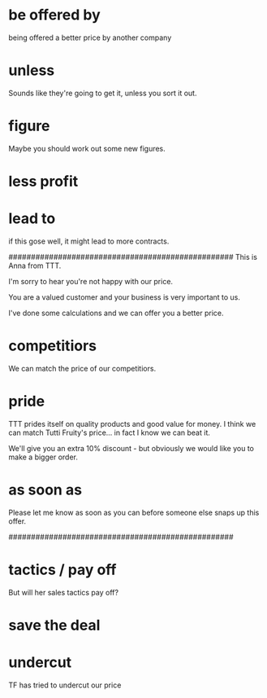 # be offered by
being offered a better price by another company

# unless
Sounds like they're going to get it, unless you sort it out.

# figure
Maybe you should work out some new figures.

# less profit

# lead to
if this gose well, it might lead to more contracts.

##################################################
This is Anna from TTT.

I'm sorry to hear you're not happy with our price.

You are a valued customer and your business is very important to us.

I've done some calculations and we can offer you a better price.

# competitiors
We can match the price of our competitiors.

# pride
TTT prides itself on quality products and good value for money.
I think we can match Tutti Fruity's price… in fact I know we can beat it.

We'll give you an extra 10% discount - but obviously we would like you to make a bigger order.

# as soon as
Please let me know as soon as you can before someone else snaps up this offer.

##################################################

# tactics / pay off
But will her sales tactics pay off?

# save the deal

# undercut
TF has tried to undercut our price



